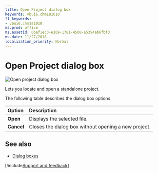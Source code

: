 ```yaml
---
title: Open Project dialog box
keywords: vbui6.chm181010
f1_keywords:
- vbui6.chm181010
ms.prod: office
ms.assetid: 0baf1ec3-e109-1781-4508-e5394ab6fbf3
ms.date: 11/27/2018
localization_priority: Normal
---
```



# Open Project dialog box

![Open project dialog box](../../../images/va24w61_ZA01201774.gif)

Lets you locate and open a standalone project.

The following table describes the dialog box options.

|Option|Description|
|:-----|:----------|
|**Open**|Displays the selected file.|
|**Cancel**|Closes the dialog box without opening a new project.|

## See also

- [Dialog boxes](../dialog-boxes.md)

[!include[Support and feedback](~/includes/feedback-boilerplate.md)]